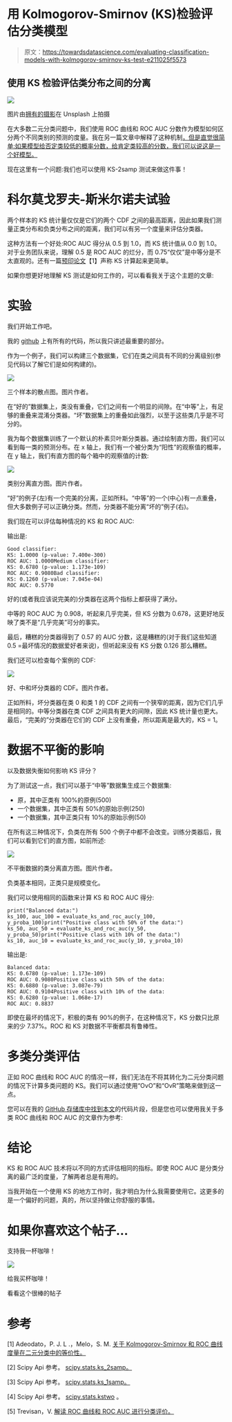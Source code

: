 # 用 Kolmogorov-Smirnov (KS)检验评估分类模型

> 原文：<https://towardsdatascience.com/evaluating-classification-models-with-kolmogorov-smirnov-ks-test-e211025f5573>

## 使用 KS 检验评估类分布之间的分离

![](img/8f713817a7952ef3fcd814aa1b138db5.png)

图片由[拥有的摄影](https://unsplash.com/@possessedphotography)在 Unsplash 上拍摄

在大多数二元分类问题中，我们使用 ROC 曲线和 ROC AUC 分数作为模型如何区分两个不同类别的预测的度量。我在另一篇文章中解释了这种机制[，但是直觉很简单:如果模型给否定类较低的概率分数，给肯定类较高的分数，我们可以说这是一个好模型。](/interpreting-roc-curve-and-roc-auc-for-classification-evaluation-28ec3983f077)

现在这里有一个问题:我们也可以使用 KS-2samp 测试来做这件事！

# 科尔莫戈罗夫-斯米尔诺夫试验

两个样本的 KS 统计量仅仅是它们的两个 CDF 之间的最高距离，因此如果我们测量正类分布和负类分布之间的距离，我们可以有另一个度量来评估分类器。

这种方法有一个好处:ROC AUC 得分从 0.5 到 1.0，而 KS 统计值从 0.0 到 1.0。对于业务团队来说，理解 0.5 是 ROC AUC 的烂分，而 0.75“仅仅”是中等分是不太直观的。还有一篇[预印论文](https://arxiv.org/ftp/arxiv/papers/1606/1606.00496.pdf)【1】声称 KS 计算起来更简单。

如果你想更好地理解 KS 测试是如何工作的，可以看看我关于这个主题的文章:

[](/comparing-sample-distributions-with-the-kolmogorov-smirnov-ks-test-a2292ad6fee5)  

# 实验

我们开始工作吧。

我的 [github](https://github.com/vinyluis/Articles/tree/main/Kolmogorov-Smirnov) 上有所有的代码，所以我只讲述最重要的部分。

[](https://github.com/vinyluis/Articles/tree/main/Kolmogorov-Smirnov)  

作为一个例子，我们可以构建三个数据集，它们在类之间具有不同的分离级别(参见代码以了解它们是如何构建的)。

![](img/ed667693ec8b183fee0183f75d1aaeda.png)

三个样本的散点图。图片作者。

在“好的”数据集上，类没有重叠，它们之间有一个明显的间隙。在“中等”上，有足够的重叠来混淆分类器。“坏”数据集上的重叠如此强烈，以至于这些类几乎是不可分的。

我为每个数据集训练了一个默认的朴素贝叶斯分类器。通过绘制直方图，我们可以看到每一类的预测分布。在 x 轴上，我们有一个被分类为“阳性”的观察值的概率，在 y 轴上，我们有直方图的每个箱中的观察值的计数:

![](img/7f7c2adedae11ab963310c5a51c42bc9.png)

类别分离直方图。图片作者。

“好”的例子(左)有一个完美的分离，正如所料。“中等”的一个(中心)有一点重叠，但大多数例子可以正确分类。然而，分类器不能分离“坏的”例子(右)。

我们现在可以评估每种情况的 KS 和 ROC AUC:

输出是:

```
Good classifier:
KS: 1.0000 (p-value: 7.400e-300)
ROC AUC: 1.0000Medium classifier:
KS: 0.6780 (p-value: 1.173e-109)
ROC AUC: 0.9080Bad classifier:
KS: 0.1260 (p-value: 7.045e-04)
ROC AUC: 0.5770
```

好的(或者我应该说完美的)分类器在这两个指标上都获得了满分。

中等的 ROC AUC 为 0.908，听起来几乎完美，但 KS 分数为 0.678，这更好地反映了类不是“几乎完美”可分的事实。

最后，糟糕的分类器得到了 0.57 的 AUC 分数，这是糟糕的(对于我们这些知道 0.5 =最坏情况的数据爱好者来说)，但听起来没有 KS 分数 0.126 那么糟糕。

我们还可以检查每个案例的 CDF:

![](img/228db91780a1e3d5f8c78eb558099177.png)

好、中和坏分类器的 CDF。图片作者。

正如所料，坏分类器在类 0 和类 1 的 CDF 之间有一个狭窄的距离，因为它们几乎是相同的。中等分类器在类 CDF 之间具有更大的间隙，因此 KS 统计量也更大。最后，“完美的”分类器在它们的 CDF 上没有重叠，所以距离是最大的，KS = 1。

# 数据不平衡的影响

以及数据失衡如何影响 KS 评分？

为了测试这一点，我们可以基于“中等”数据集生成三个数据集:

*   原，其中正类有 100%的原例(500)
*   一个数据集，其中正类有 50%的原始示例(250)
*   一个数据集，其中正类只有 10%的原始示例(50)

在所有这三种情况下，负类在所有 500 个例子中都不会改变。训练分类器后，我们可以看到它们的直方图，如前所述:

![](img/a5c43c591910a64adcf7ad7ca0b80131.png)

不平衡数据的类分离直方图。图片作者。

负类基本相同，正类只是规模变化。

我们可以使用相同的函数来计算 KS 和 ROC AUC 得分:

```
print("Balanced data:")
ks_100, auc_100 = evaluate_ks_and_roc_auc(y_100, y_proba_100)print("Positive class with 50% of the data:")
ks_50, auc_50 = evaluate_ks_and_roc_auc(y_50, y_proba_50)print("Positive class with 10% of the data:")
ks_10, auc_10 = evaluate_ks_and_roc_auc(y_10, y_proba_10)
```

输出是:

```
Balanced data:
KS: 0.6780 (p-value: 1.173e-109)
ROC AUC: 0.9080Positive class with 50% of the data:
KS: 0.6880 (p-value: 3.087e-79)
ROC AUC: 0.9104Positive class with 10% of the data:
KS: 0.6280 (p-value: 1.068e-17)
ROC AUC: 0.8837
```

即使在最坏的情况下，积极的类有 90%的例子，在这种情况下，KS 分数只比原来的少 7.37%。ROC 和 KS 对数据不平衡都具有鲁棒性。

# 多类分类评估

正如 ROC 曲线和 ROC AUC 的情况一样，我们无法在不将其转化为二元分类问题的情况下计算多类问题的 KS。我们可以通过使用“OvO”和“OvR”策略来做到这一点。

您可以在我的 [GitHub 存储库中找到本文](https://github.com/vinyluis/Articles/tree/main/Kolmogorov-Smirnov)的代码片段，但是您也可以使用我关于多类 ROC 曲线和 ROC AUC 的文章作为参考:

[](/multiclass-classification-evaluation-with-roc-curves-and-roc-auc-294fd4617e3a)  

# **结论**

KS 和 ROC AUC 技术将以不同的方式评估相同的指标。即使 ROC AUC 是分类分离的最广泛的度量，了解两者总是有用的。

当我开始在一个使用 KS 的地方工作时，我才明白为什么我需要使用它。这更多的是一个偏好的问题，真的，所以坚持做让你舒服的事情。

# 如果你喜欢这个帖子…

支持我一杯咖啡！

[![](img/acf4154cfebdc13859934db49fd502cf.png)](https://www.buymeacoffee.com/vinitrevisan)

给我买杯咖啡！

看看这个很棒的帖子

[](/comparing-robustness-of-mae-mse-and-rmse-6d69da870828)  

# 参考

[1] Adeodato，P. J. L .，Melo，S. M. [关于 Kolmogorov-Smirnov 和 ROC 曲线度量在二元分类中的等价性。](https://arxiv.org/ftp/arxiv/papers/1606/1606.00496.pdf)

[2] Scipy Api 参考。 [scipy.stats.ks_2samp。](https://docs.scipy.org/doc/scipy/reference/generated/scipy.stats.ks_2samp.html)

[3] Scipy Api 参考。 [scipy.stats.ks_1samp。](https://docs.scipy.org/doc/scipy/reference/generated/scipy.stats.ks_1samp.html)

[4] Scipy Api 参考。 [scipy.stats.kstwo](https://docs.scipy.org/doc/scipy/reference/generated/scipy.stats.kstwo.html) 。

[5] Trevisan，V. [解读 ROC 曲线和 ROC AUC 进行分类评价。](/interpreting-roc-curve-and-roc-auc-for-classification-evaluation-28ec3983f077)